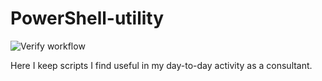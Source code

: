 # PowerShell-utility

![Verify workflow](https://github.com/FokkoVeegens/PowerShell-utility/.github/workflows/main.yml/badge.svg)

Here I keep scripts I find useful in my day-to-day activity as a consultant.
